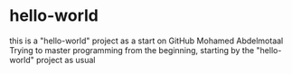 # hello-world
this is a "hello-world" project as a start on GitHub
Mohamed Abdelmotaal
Trying to master programming from the beginning, starting by the "hello-world" project as usual
